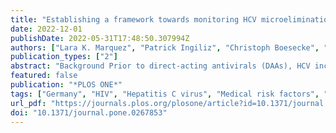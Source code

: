 ```yaml
---
title: "Establishing a framework towards monitoring HCV microelimination among men who have sex with men living with HIV in Germany: A modeling analysis"
date: 2022-12-01
publishDate: 2022-05-31T17:48:50.307994Z
authors: ["Lara K. Marquez", "Patrick Ingiliz", "Christoph Boesecke", "Ivanka Krznaric", "Knud Schewe", "Thomas Lutz", "Stefan Mauss", "Stefan Christensen", "Jürgen K. Rockstroh", "Sonia Jain", "Feng He", "Joel O. Wertheim", "Natasha K. Martin"]
publication_types: ["2"]
abstract: "Background Prior to direct-acting antivirals (DAAs), HCV incidence rose among men who have sex with men (MSM) living with HIV infection in Germany despite high hepatitis C virus (HCV) treatment rates. We establish a HCV elimination modeling framework to evaluate whether existing treatment rates can achieve the World Health Organization (WHO) incidence target among MSM living with HIV in Germany. Methods To evaluate progress towards HCV elimination in Germany, we adapted a previously published HCV transmission model among MSM living with diagnosed HIV. We modelled HCV incidence and prevalence until 2030 (relative to 2015) under existing treatment and DAA scale-up and explored potential impacts of disruptions in treatment and behavioral risk reduction due to the COVID-19 pandemic. Results Continuing current treatment rates will result in stable HCV incidence among MSM living with HIV in Germany between 2015–2030. The WHO HCV incidence target is achievable under DAA scale-up to 100% treatment combined with treatment of those previously diagnosed and untreated (at a rate of 15%/year) and would result in greater reductions with early treatment (3 vs 6 months) reducing incidence from 4.0/100person-years to 0.8/100person-years by 2030. A 12-month disruption to HCV treatment (20% reduction) and risk behaviors (25%,50%,75% reduction) during the COVID-19 pandemic would result in a 15% relative increase in total HCV incidence in 2030 compared to that expected under the status quo. Conclusions HCV elimination among MSM living with HIV in Germany requires further DAA scale-up among those newly diagnosed combined with efforts to treat those previously diagnosed but untreated. Prospective monitoring will establish whether Germany is on track for HCV microelimination."
featured: false
publication: "*PLOS ONE*"
tags: ["Germany", "HIV", "Hepatitis C virus", "Medical risk factors", "Epidemiology", "HIV diagnosis and management", "HIV epidemiology", "Men who have sex with men"]
url_pdf: "https://journals.plos.org/plosone/article?id=10.1371/journal.pone.0267853"
doi: "10.1371/journal.pone.0267853"
---
```


